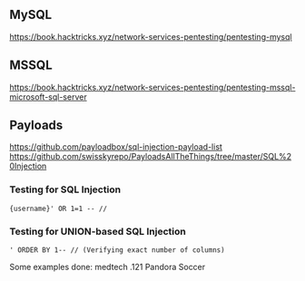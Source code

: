 ## MySQL
https://book.hacktricks.xyz/network-services-pentesting/pentesting-mysql
## MSSQL
https://book.hacktricks.xyz/network-services-pentesting/pentesting-mssql-microsoft-sql-server
## Payloads 
https://github.com/payloadbox/sql-injection-payload-list
https://github.com/swisskyrepo/PayloadsAllTheThings/tree/master/SQL%20Injection
### Testing for SQL Injection
```
{username}' OR 1=1 -- //
```

### Testing for UNION-based SQL Injection
```
' ORDER BY 1-- // (Verifying exact number of columns)
```

Some examples done:
medtech .121
Pandora
Soccer
